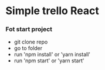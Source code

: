 # Simple trello React

### Fot start project

- git clone repo
- go to folder
- run 'npm install' or 'yarn install'
- run 'npm start' or 'yarn start'
